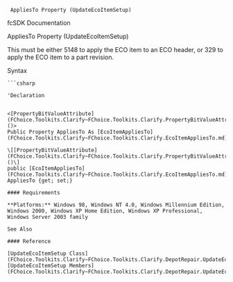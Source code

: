 ﻿     AppliesTo Property (UpdateEcoItemSetup)                                                   

fcSDK Documentation

AppliesTo Property (UpdateEcoItemSetup)

This must be either 5148 to apply the ECO item to an ECO header, or 329 to apply the ECO item to a part revision.

Syntax

```vbnet
```csharp

'Declaration
 

<[PropertyBitValueAttribute](FChoice.Toolkits.Clarify~FChoice.Toolkits.Clarify.PropertyBitValueAttribute.md)()>
Public Property AppliesTo As [EcoItemAppliesTo](FChoice.Toolkits.Clarify~FChoice.Toolkits.Clarify.EcoItemAppliesTo.md)

\[[PropertyBitValueAttribute](FChoice.Toolkits.Clarify~FChoice.Toolkits.Clarify.PropertyBitValueAttribute.md)()\]
public [EcoItemAppliesTo](FChoice.Toolkits.Clarify~FChoice.Toolkits.Clarify.EcoItemAppliesTo.md) AppliesTo {get; set;}

#### Requirements

**Platforms:** Windows 98, Windows NT 4.0, Windows Millennium Edition, Windows 2000, Windows XP Home Edition, Windows XP Professional, Windows Server 2003 family

See Also

#### Reference

[UpdateEcoItemSetup Class](FChoice.Toolkits.Clarify~FChoice.Toolkits.Clarify.DepotRepair.UpdateEcoItemSetup.md)  
[UpdateEcoItemSetup Members](FChoice.Toolkits.Clarify~FChoice.Toolkits.Clarify.DepotRepair.UpdateEcoItemSetup_members.md)